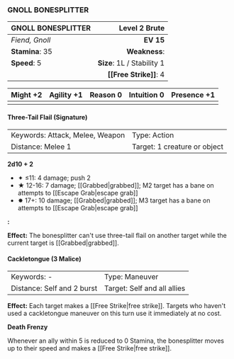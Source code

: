 ### GNOLL BONESPLITTER

| GNOLL BONESPLITTER |          **Level 2 Brute** |
| :----------------- | -------------------------: |
| *Fiend, Gnoll*     |                  **EV 15** |
| **Stamina**: 35    |              **Weakness**: |
| **Speed**: 5       | **Size**: 1L / Stability 1 |
|                    |     **[[Free Strike]]**: 4 |

| **Might** +2 | **Agility** +1 | **Reason** 0 | **Intuition** 0 | **Presence** +1 |
| ------------ | -------------- | ------------ | --------------- | --------------- |
|              |                |              |                 |                 |

#### Three-Tail Flail (Signature)

|                                 |                              |
| :------------------------------ | :--------------------------- |
| Keywords: Attack, Melee, Weapon | Type: Action                 |
| Distance: Melee 1               | Target: 1 creature or object |

**2d10 + 2**

- ✦ ≤11: 4 damage; push 2
- ★ 12-16: 7 damage; [[Grabbed|grabbed]]; M2 target has a bane on attempts to [[Escape Grab|escape grab]]
- ✸ 17+: 10 damage; [[Grabbed|grabbed]]; M3 target has a bane on attempts to [[Escape Grab|escape grab]]

**:**

**Effect:** The bonesplitter can't use three-tail flail on another target while the current target is [[Grabbed|grabbed]].

#### Cackletongue (3 Malice)

|                            |                             |
| :------------------------- | :-------------------------- |
| Keywords: -                | Type: Maneuver              |
| Distance: Self and 2 burst | Target: Self and all allies |

**Effect:** Each target makes a [[Free Strike|free strike]]. Targets who haven't used a cackletongue maneuver on this turn use it immediately at no cost.

**Death Frenzy**

Whenever an ally within 5 is reduced to 0 Stamina, the bonesplitter moves up to their speed and makes a [[Free Strike|free strike]].
